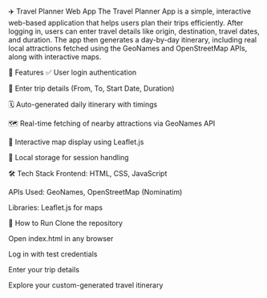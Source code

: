 ✈️ Travel Planner Web App
The Travel Planner App is a simple, interactive web-based application that helps users plan their trips efficiently. After logging in, users can enter travel details like origin, destination, travel dates, and duration. The app then generates a day-by-day itinerary, including real local attractions fetched using the GeoNames and OpenStreetMap APIs, along with interactive maps.

🚀 Features
✅ User login authentication

📍 Enter trip details (From, To, Start Date, Duration)

🗓️ Auto-generated daily itinerary with timings

🗺️ Real-time fetching of nearby attractions via GeoNames API

🧭 Interactive map display using Leaflet.js

💾 Local storage for session handling

🛠️ Tech Stack
Frontend: HTML, CSS, JavaScript

APIs Used: GeoNames, OpenStreetMap (Nominatim)

Libraries: Leaflet.js for maps

📌 How to Run
Clone the repository

Open index.html in any browser

Log in with test credentials

Enter your trip details

Explore your custom-generated travel itinerary
